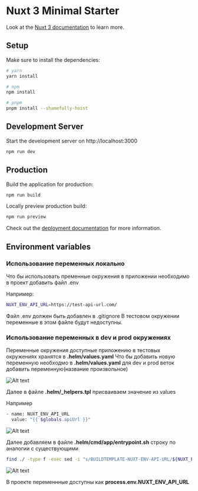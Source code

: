# Nuxt 3 Minimal Starter

Look at the [Nuxt 3 documentation](https://nuxt.com/docs/getting-started/introduction) to learn more.

## Setup

Make sure to install the dependencies:

```bash
# yarn
yarn install

# npm
npm install

# pnpm
pnpm install --shamefully-hoist
```

## Development Server

Start the development server on http://localhost:3000

```bash
npm run dev
```

## Production

Build the application for production:

```bash
npm run build
```

Locally preview production build:

```bash
npm run preview
```

Check out the [deployment documentation](https://nuxt.com/docs/getting-started/deployment) for more information.

## Environment variables


### Использование переменных локально
Что бы использовать пременные окружения в приложении необходимо в проект добавить файл .env

Например:

```bash
NUXT_ENV_API_URL=https://test-api-url.com/
```

Файл .env должен быть добавлен в .gitignore
В тестовом окружении переменные в этом файле будут недоступны.

### Использование переменных в dev и prod окружениях

Переменные окружения доступные приложению в тестовых окружениях хранятся в **.helm/values.yaml**
Что бы добавить новую переменную необходмо в **.helm/values.yaml** для dev и prod веток добавить переменную(название произвольное)

![Alt text](https://syn.su/images/documentation/new-variable.png "New variable")

Далее в файле **.helm/_helpers.tpl** присваиваем значение из values

Например

```bash
- name: NUXT_ENV_API_URL
  value: "{{ $globals.apiUrl }}"
```

![Alt text](https://syn.su/images/documentation/helpers.png "New variable")

Далее добавляем в файле **.helm/cmd/app/entrypoint.sh** строку по аналогии с существующими

```bash
find ./ -type f -exec sed -i "s/BUILDTEMPLATE-NUXT-ENV-API-URL/${NUXT_ENV_API_URL//\//\\/}/g" {} \;
```

![Alt text](https://syn.su/images/documentation/entrypoint.png "New variable")

В проекте переменнные доступны как **process.env.NUXT_ENV_API_URL**
